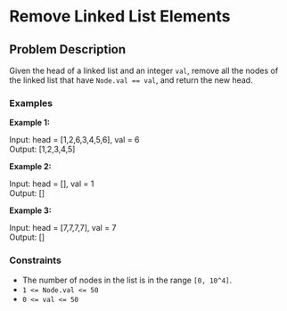 # Remove Linked List Elements

## Problem Description

Given the head of a linked list and an integer `val`, remove all the nodes of the linked list that have `Node.val == val`, and return the new head.

### Examples

**Example 1:**

Input: head = [1,2,6,3,4,5,6], val = 6   <br>
Output: [1,2,3,4,5]

**Example 2:**

Input: head = [], val = 1 <br>
Output: []


**Example 3:**

Input: head = [7,7,7,7], val = 7   <br>
Output: []

### Constraints

- The number of nodes in the list is in the range `[0, 10^4]`.
- `1 <= Node.val <= 50`
- `0 <= val <= 50`